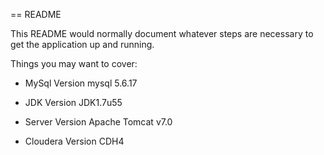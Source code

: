 == README

This README would normally document whatever steps are necessary to get the
application up and running.

Things you may want to cover:

* MySql Version
	 mysql 5.6.17
	 
* JDK Version
	 JDK1.7u55

* Server Version
   Apache Tomcat v7.0

* Cloudera Version
	 CDH4
	 
